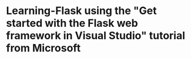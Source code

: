 # Learning-Flask using the "Get started with the Flask web framework in Visual Studio" tutorial from Microsoft
